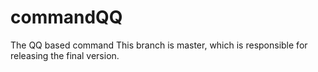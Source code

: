 # commandQQ
The QQ based command
This branch is master, which is responsible for releasing the final version.
